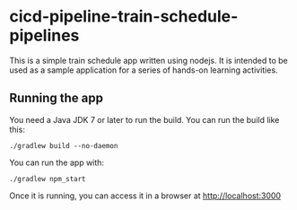 # cicd-pipeline-train-schedule-pipelines

This is a simple train schedule app written using nodejs. It is intended to be used as a sample application for a series of hands-on learning activities.

## Running the app

You need a Java JDK 7 or later to run the build. You can run the build like this:

    ./gradlew build --no-daemon

You can run the app with:

    ./gradlew npm_start

Once it is running, you can access it in a browser at [http://localhost:3000](http://localhost:3000)
